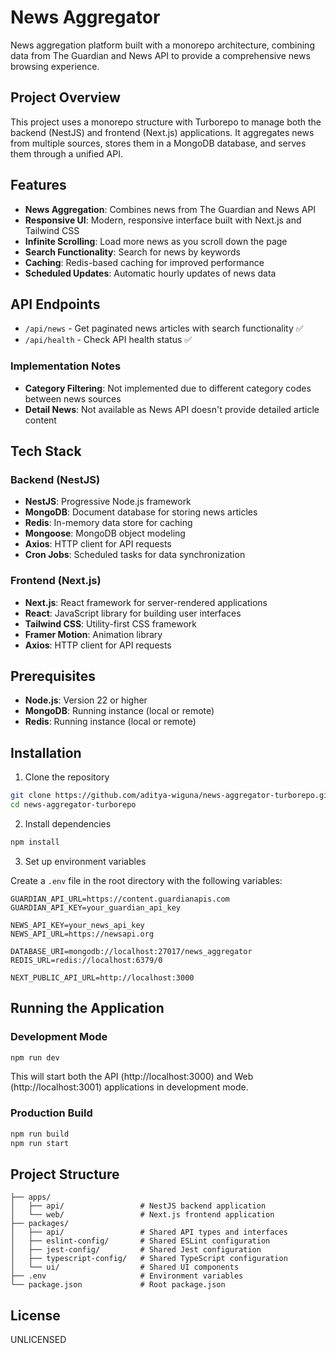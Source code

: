 # News Aggregator

News aggregation platform built with a monorepo architecture, combining data from The Guardian and News API to provide a comprehensive news browsing experience.

## Project Overview

This project uses a monorepo structure with Turborepo to manage both the backend (NestJS) and frontend (Next.js) applications. It aggregates news from multiple sources, stores them in a MongoDB database, and serves them through a unified API.

## Features

- **News Aggregation**: Combines news from The Guardian and News API
- **Responsive UI**: Modern, responsive interface built with Next.js and Tailwind CSS
- **Infinite Scrolling**: Load more news as you scroll down the page
- **Search Functionality**: Search for news by keywords
- **Caching**: Redis-based caching for improved performance
- **Scheduled Updates**: Automatic hourly updates of news data

## API Endpoints

- `/api/news` - Get paginated news articles with search functionality ✅
- `/api/health` - Check API health status ✅

### Implementation Notes

- **Category Filtering**: Not implemented due to different category codes between news sources
- **Detail News**: Not available as News API doesn't provide detailed article content

## Tech Stack

### Backend (NestJS)

- **NestJS**: Progressive Node.js framework
- **MongoDB**: Document database for storing news articles
- **Redis**: In-memory data store for caching
- **Mongoose**: MongoDB object modeling
- **Axios**: HTTP client for API requests
- **Cron Jobs**: Scheduled tasks for data synchronization

### Frontend (Next.js)

- **Next.js**: React framework for server-rendered applications
- **React**: JavaScript library for building user interfaces
- **Tailwind CSS**: Utility-first CSS framework
- **Framer Motion**: Animation library
- **Axios**: HTTP client for API requests

## Prerequisites

- **Node.js**: Version 22 or higher
- **MongoDB**: Running instance (local or remote)
- **Redis**: Running instance (local or remote)

## Installation

1. Clone the repository

```bash
git clone https://github.com/aditya-wiguna/news-aggregator-turborepo.git
cd news-aggregator-turborepo
```

2. Install dependencies

```bash
npm install
```

3. Set up environment variables

Create a `.env` file in the root directory with the following variables:

```
GUARDIAN_API_URL=https://content.guardianapis.com
GUARDIAN_API_KEY=your_guardian_api_key

NEWS_API_KEY=your_news_api_key
NEWS_API_URL=https://newsapi.org

DATABASE_URI=mongodb://localhost:27017/news_aggregator
REDIS_URL=redis://localhost:6379/0

NEXT_PUBLIC_API_URL=http://localhost:3000
```

## Running the Application

### Development Mode

```bash
npm run dev
```

This will start both the API (http://localhost:3000) and Web (http://localhost:3001) applications in development mode.

### Production Build

```bash
npm run build
npm run start
```

## Project Structure

```
├── apps/
│   ├── api/                 # NestJS backend application
│   └── web/                 # Next.js frontend application
├── packages/
│   ├── api/                 # Shared API types and interfaces
│   ├── eslint-config/       # Shared ESLint configuration
│   ├── jest-config/         # Shared Jest configuration
│   ├── typescript-config/   # Shared TypeScript configuration
│   └── ui/                  # Shared UI components
├── .env                     # Environment variables
└── package.json             # Root package.json
```

## License

UNLICENSED
